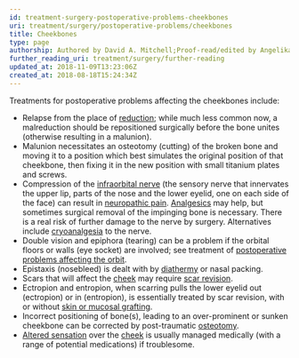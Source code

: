 ```yaml
---
id: treatment-surgery-postoperative-problems-cheekbones
uri: treatment/surgery/postoperative-problems/cheekbones
title: Cheekbones
type: page
authorship: Authored by David A. Mitchell;Proof-read/edited by Angelika Sebald
further_reading_uri: treatment/surgery/further-reading
updated_at: 2018-11-09T13:23:06Z
created_at: 2018-08-18T15:24:34Z
---
```


<p>Treatments for postoperative problems affecting the cheekbones
    include:</p>
<ul>
    <li>Relapse from the place of <a href="/treatment/surgery/fracture">reduction</a>;
        while much less common now, a malreduction should be
        repositioned surgically before the bone unites (otherwise
        resulting in a malunion).</li>
    <li>Malunion necessitates an osteotomy (cutting) of the broken
        bone and moving it to a position which best simulates
        the original position of that cheekbone, then fixing
        it in the new position with small titanium plates and
        screws.</li>
    <li>Compression of the <a href="/diagnosis/a-z/neuropathies/detailed">infraorbital nerve</a>        (the sensory nerve that innervates the upper lip, parts
        of the nose and the lower eyelid, one on each side of
        the face) can result in <a href="/diagnosis/a-z/neuropathies/detailed">neuropathic pain</a>.
        <a href="/treatment/other/medication/pain">Analgesics</a>        may help, but sometimes surgical removal of the impinging
        bone is necessary. There is a real risk of further damage
        to the nerve by surgery. Alternatives include <a href="/treatment/other/extreme-temperatures">cryoanalgesia</a>        to the nerve.</li>
    <li>Double vision and epiphora (tearing) can be a problem if
        the orbital floors or walls (eye socket) are involved;
        see treatment of <a href="/treatment/surgery/postoperative-problems/orbit">postoperative problems affecting the orbit</a>.</li>
    <li>Epistaxis (nosebleed) is dealt with by <a href="/treatment/other/extreme-temperatures">diathermy</a>        or nasal packing.</li>
    <li>Scars that will affect the <a href="/diagnosis/a-z/postoperative-problems/cheeks">cheek</a>        may require <a href="/treatment/surgery/facial-appearance">scar revision</a>.</li>
    <li>Ectropion and entropion, when scarring pulls the lower eyelid
        out (ectropion) or in (entropion), is essentially treated
        by scar revision, with or without <a href="/treatment/surgery/reconstruction">skin or mucosal grafting</a>.</li>
    <li>Incorrect positioning of bone(s), leading to an over-prominent
        or sunken cheekbone can be corrected by post-traumatic
        <a href="/treatment/surgery/jaw-disproportion">osteotomy</a>.</li>
    <li><a href="/diagnosis/a-z/neuropathies">Altered sensation</a>        over the <a href="/diagnosis/a-z/postoperative-problems/cheeks">cheek</a>        is usually managed medically (with a range of potential
        medications) if troublesome.</li>
</ul>
